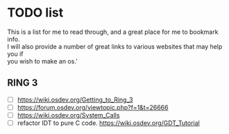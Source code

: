 # TODO list
This is a list for me to read through, and a great place for me to bookmark info.  
I will also provide a number of great links to various websites that may help you if  
you wish to make an os.'

## RING 3
- [ ] https://wiki.osdev.org/Getting_to_Ring_3  
- [ ] https://forum.osdev.org/viewtopic.php?f=1&t=26666  
- [ ] https://wiki.osdev.org/System_Calls  
- [ ] refactor IDT to pure C code. https://wiki.osdev.org/GDT_Tutorial